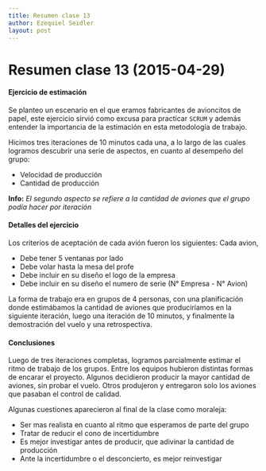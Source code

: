 ```yaml
---
title: Resumen clase 13
author: Ezequiel Seidler
layout: post
---
```

Resumen clase 13 (2015-04-29)
=============================

#### Ejercicio de estimación

Se planteo un escenario en el que eramos fabricantes de avioncitos de papel,
este ejercicio sirvió como excusa para practicar `SCRUM` y además entender la
importancia de la estimación en esta metodología de trabajo.

Hicimos tres iteraciones de 10 minutos cada una, a lo largo de las cuales logramos descubrir una serie
de aspectos, en cuanto al desempeño del grupo:

* Velocidad de producción
* Cantidad de producción

**Info:** *El segundo aspecto se refiere a la cantidad de aviones que el grupo podía hacer por iteración*


#### Detalles del ejercicio

Los criterios de aceptación de cada avión fueron los siguientes:
Cada avion,

* Debe tener 5 ventanas por lado
* Debe volar hasta la mesa del profe
* Debe incluir en su diseño el logo de la empresa
* Debe incluir en su diseño el numero de serie (N° Empresa - N° Avion)

La forma de trabajo era en grupos de 4 personas, con una planificación donde estimábamos la cantidad de aviones que produciríamos
en la siguiente iteración, luego una iteración de 10 minutos, y finalmente la demostración del vuelo y una retrospectiva.

#### Conclusiones
Luego de tres iteraciones completas, logramos parcialmente estimar el ritmo de trabajo de los grupos.
Entre los equipos hubieron distintas formas de encarar el proyecto. Algunos decidieron producir la mayor
cantidad de aviones, sin probar el vuelo. Otros produjeron y entregaron solo los aviones que pasaban el control de calidad.

Algunas cuestiones aparecieron al final de la clase como moraleja:

* Ser mas realista en cuanto al ritmo que esperamos de parte del grupo
* Tratar de reducir el cono de incertidumbre
* Es mejor investigar antes de producir, que adivinar la cantidad de producción
* Ante la incertidumbre o el desconcierto, es mejor reinvestigar
